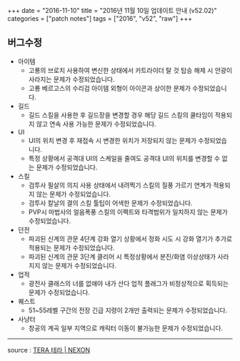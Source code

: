 +++
date = "2016-11-10"
title = "2016년 11월 10일 업데이트 안내 (v52.02)"
categories = ["patch notes"]
tags = ["2016", "v52", "raw"]
+++

## 버그수정

- 아이템
  - 고룡의 브로치 사용하여 변신한 상태에서 카트라이더 탈 것 탑승 해제 시 안광이 사라지는 문제가 수정되었습니다.
  - 고룡 베르고스의 수리검 아이템 외형이 아이콘과 상이한 문제가 수정되었습니다.
- 길드
  - 길드 스킬을 사용한 후 길드장을 변경할 경우 해당 길드 스킬의 쿨타임이 적용되지 않고 연속 사용 가능한 문제가 수정되었습니다.
- UI
  - UI의 위치 변경 후 재접속 시 변경한 위치가 저장되지 않는 문제가 수정되었습니다.
  - 특정 상황에서 공격대 UI의 스케일을 줄여도 공격대 UI의 위치를 변경할 수 없는 문제가 수정되었습니다.
- 스킬
  - 검투사 필살의 의지 사용 상태에서 내려찍기 스킬의 질풍 가르기 연계가 적용되지 않는 문제가 수정되었습니다.
  - 검투사 칼날의 결의 스킬 툴팁이 어색한 문제가 수정되었습니다.
  - PVP시 마법사의 얼음폭풍 스킬의 이펙트와 타격범위가 일치하지 않는 문제가 수정되었습니다.
- 던전
  - 파괴된 신계의 관문 4단계 강화 열기 상황에서 정화 시도 시 강화 열기가 추가로 적용되는 문제가 수정되었습니다.
  - 파괴된 신계의 관문 3단계 클리어 시 특정상황에서 분진/화염 이상상태가 사라지지 않는 문제가 수정되었습니다.
- 업적
  - 광전사 클래스의 너를 없애야 내가 산다 업적 플래그가 비정상적으로 획득되는 문제가 수정되었습니다.
- 퀘스트
  - 51~55레벨 구간의 전장 긴급 지령이 2개만 출력되는 문제가 수정되었습니다.
- 사냥터
  - 창공의 계곡 일부 지역으로 캐릭터 이동이 불가능한 문제가 수정되었습니다.

----

source : [TERA 테라 | NEXON](http://tera.nexon.com/news/update/view.aspx?n4articlesn=)
